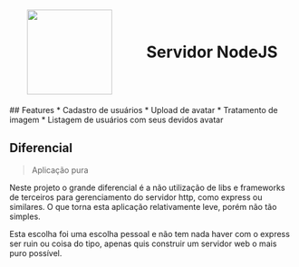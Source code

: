 <h1 style="display: flex; align-items: center;justify-content: space-around;">
<img src="https://walde.co/wp-content/uploads/2016/09/nodejs_logo.png" width="150"/>
    Servidor NodeJS
</h1> 
## Features
* Cadastro de usuários
* Upload de avatar
    * Tratamento de imagem
* Listagem de usuários com seus devidos avatar

## Diferencial
> Aplicação pura

Neste projeto o grande diferencial é a não utilização de libs e frameworks de terceiros para gerenciamento do servidor http, como express ou similares. O que torna esta aplicação relativamente leve, porém não tão simples.

Esta escolha foi uma escolha pessoal e não tem nada haver com o express ser ruin ou coisa do tipo, apenas quis construir um servidor web o mais puro possível.